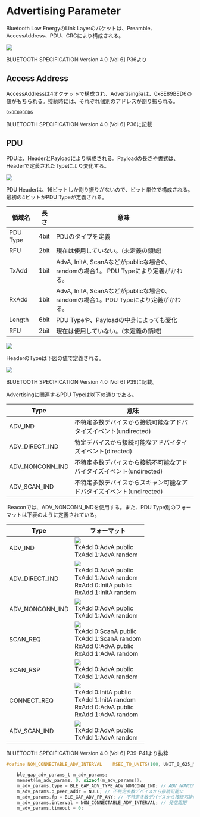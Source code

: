 # Advertising Parameter

Bluetooth Low EnergyのLink Layerのパケットは、Preamble、AccessAddress、PDU、CRCにより構成される。

![](../img/dev/nrf/param001.png)

BLUETOOTH SPECIFICATION Version 4.0 [Vol 6] P36より

## Access Address

AccessAddressは4オクテットで構成され、Advertising時は、0x8E89BED6の値がもちられる。接続時には、それぞれ個別のアドレスが割り振られる。

    0x8E89BED6

BLUETOOTH SPECIFICATION Version 4.0 [Vol 6] P36に記載

## PDU

PDUは、HeaderとPayloadにより構成される。Payloadの長さや書式は、Headerで定義されたTypeにより変化する。

![](../img/dev/nrf/param002.png)

PDU Headerは、16ビットしか割り振りがないので、ビット単位で構成される。最初の4ビットがPDU Typeが定義される。

| 領域名 | 長さ | 意味 |
| -- | -- | -- |
| PDU Type | 4bit | PDUのタイプを定義 |
| RFU | 2bit | 現在は使用していない。(未定義の領域)|
| TxAdd |1bit| AdvA, InitA, ScanAなどがpublicな場合0、randomの場合1。 PDU Typeにより定義がかわる。|
| RxAdd | 1bit | AdvA, InitA, ScanAなどがpublicな場合0、randomの場合1。PDU Typeにより定義がかわる。|
| Length | 6bit | PDU Typeや、Payloadの中身によっても変化 |
| RFU | 2bit | 現在は使用していない。(未定義の領域)|




![](../img/dev/nrf/param004.png)

HeaderのTypeは下図の値で定義される。

![](../img/dev/nrf/param003.png)

BLUETOOTH SPECIFICATION Version 4.0 [Vol 6] P39に記載。

Advertisingに関連するPDU Typeは以下の通りである。

| Type | 意味 |
| -- | -- |
| ADV_IND | 不特定多数デバイスから接続可能なアドバタイズイベント(undirected) |
| ADV_DIRECT_IND | 特定デバイスから接続可能なアドバイタイズイベント(directed)|
| ADV_NONCONN_IND |  不特定多数デバイスから接続不可能なアドバイタイズイベント(undirected)|
| ADV_SCAN_IND | 不特定多数デバイスからスキャン可能なアドバタイズイベント(undirected) |

iBeaconでは、ADV_NONCONN_INDを使用する。また、PDU Type別のフォーマットは下表のように定義されている。

| Type | フォーマット |
| -- | -- |
| ADV_IND | ![](../img/dev/nrf/param005.png) <br>TxAdd 0:AdvA public<br>TxAdd 1:AdvA random  |
| ADV_DIRECT_IND | ![](../img/dev/nrf/param006.png)<br>TxAdd 0:AdvA public<br>TxAdd 1:AdvA random<br>RxAdd 0:InitA public<br>RxAdd 1:InitA random |
| ADV_NONCONN_IND |  ![](../img/dev/nrf/param007.png)<br>TxAdd 0:AdvA public<br>TxAdd 1:AdvA random|
| SCAN_REQ | ![](../img/dev/nrf/param009.png) <br>TxAdd 0:ScanA public<br>TxAdd 1:ScanA random<br>RxAdd 0:AdvA public<br>RxAdd 1:AdvA random|
| SCAN_RSP | ![](../img/dev/nrf/param010.png) <br>TxAdd 0:AdvA public<br>TxAdd 1:AdvA random|
| CONNECT_REQ | ![](../img/dev/nrf/param011.png) <br>TxAdd 0:InitA public<br>TxAdd 1:InitA random<br>RxAdd 0:AdvA public<br>RxAdd 1:AdvA random|
| ADV_SCAN_IND | ![](../img/dev/nrf/param008.png) <br>TxAdd 0:AdvA public<br>TxAdd 1:AdvA random|


BLUETOOTH SPECIFICATION Version 4.0 [Vol 6] P39-P41より抜粋

```c
#define NON_CONNECTABLE_ADV_INTERVAL    MSEC_TO_UNITS(100, UNIT_0_625_MS) /**< The advertising interval for non-connectable advertisement (100 ms). This value can vary between 100ms to 10.24s). */
```

```c
	ble_gap_adv_params_t m_adv_params;  
	memset(&m_adv_params, 0, sizeof(m_adv_params));
	m_adv_params.type = BLE_GAP_ADV_TYPE_ADV_NONCONN_IND; // ADV_NONCONN_IND
	m_adv_params.p_peer_addr = NULL; // 不特定多数デバイスから接続可能に
	m_adv_params.fp = BLE_GAP_ADV_FP_ANY; // 不特定多数デバイスから接続可能に
	m_adv_params.interval = NON_CONNECTABLE_ADV_INTERVAL; // 発信周期
	m_adv_params.timeout = 0;

```
